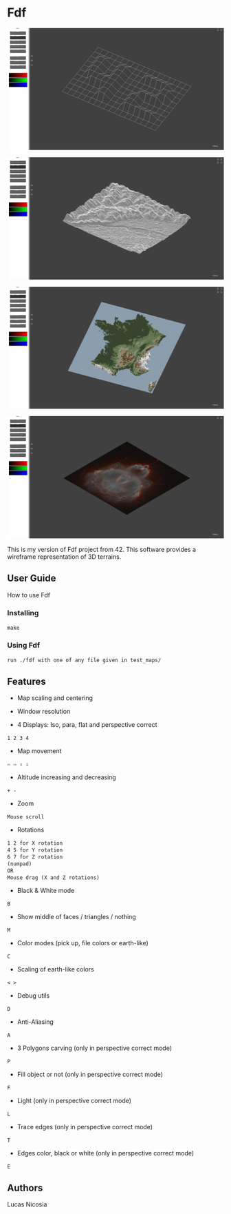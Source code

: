 # Fdf

![](docs/fdf1.png)

![](docs/fdf4.png)

![](docs/fdf2.png)

![](docs/fdf3.png)

This is my version of Fdf project from 42. This software provides a wireframe representation of 3D terrains.

## User Guide

How to use Fdf

### Installing

```
make
```

### Using Fdf

```
run ./fdf with one of any file given in test_maps/
```

## Features

* Map scaling and centering

* Window resolution

* 4 Displays: Iso, para, flat and perspective correct
```
1 2 3 4
```

* Map movement
```
⇦ ⇨ ⇧ ⇩
```

* Altitude increasing and decreasing
```
+ -
```

* Zoom
```
Mouse scroll
```

* Rotations
```
1 2 for X rotation
4 5 for Y rotation
6 7 for Z rotation
(numpad)
OR
Mouse drag (X and Z rotations)
```

* Black & White mode
```
B
```

* Show middle of faces / triangles / nothing
```
M
```

* Color modes (pick up, file colors or earth-like)
```
C
```

* Scaling of earth-like colors
```
< >
```

* Debug utils
```
D
```

* Anti-Aliasing
```
A
```

* 3 Polygons carving (only in perspective correct mode)
```
P
```

* Fill object or not (only in perspective correct mode)
```
F
```

* Light (only in perspective correct mode)
```
L
```

* Trace edges (only in perspective correct mode)
```
T
```

* Edges color, black or white (only in perspective correct mode)
```
E
```

## Authors

Lucas Nicosia

